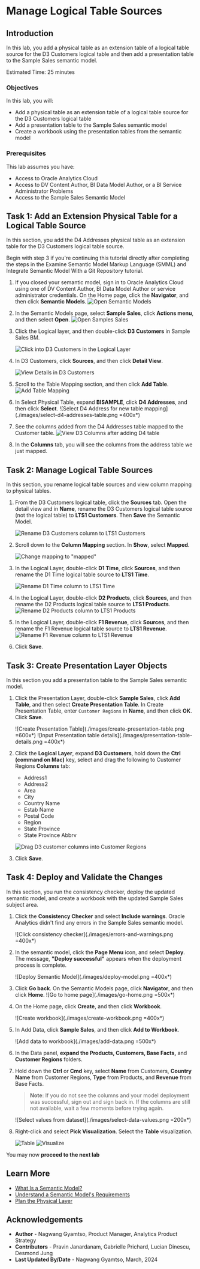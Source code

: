 # Manage Logical Table Sources

## Introduction

In this lab, you add a physical table as an extension table of a logical table source for the D3 Customers logical table and then add a presentation table to the Sample Sales semantic model.


Estimated Time: 25 minutes

### Objectives

In this lab, you will:
* Add a physical table as an extension table of a logical table source for the D3 Customers logical table
* Add a presentation table to the Sample Sales semantic model
* Create a workbook using the presentation tables from the semantic model

### Prerequisites

This lab assumes you have:
* Access to Oracle Analytics Cloud
* Access to DV Content Author, BI Data Model Author, or a BI Service Administrator Problems
* Access to the Sample Sales Semantic Model


## Task 1: Add an Extension Physical Table for a Logical Table Source

In this section, you add the D4 Addresses physical table as an extension table for the D3 Customers logical table source.

Begin with step 3 if you're continuing this tutorial directly after completing the steps in the Examine Semantic Model Markup Language (SMML) and Integrate Semantic Model With a Git Repository tutorial.

1. If you closed your semantic model, sign in to Oracle Analytics Cloud using one of DV Content Author, BI Data Model Author or service administrator credentials. On the Home page, click the **Navigator**, and then click **Semantic Models**.
	![Open Semantic Models](./images/semantic-models.png)

2. In the Semantic Models page, select **Sample Sales**, click **Actions menu**, and then select **Open**.
	![Open Samples Sales](./images/open-sample-sales.png)

3. Click the Logical layer, and then double-click **D3 Customers** in Sample Sales BM.

	![Click into D3 Customers in the Logical Layer](./images/d3-customers.png)

4. In D3 Customers, click **Sources**, and then click **Detail View**.

	![View Details in D3 Customers](./images/sources-detail-view.png)

5. Scroll to the Table Mapping section, and then click **Add Table**.
	![Add Table Mapping](./images/create-table-mapping.png)

6. In Select Physical Table, expand **BISAMPLE**, click **D4 Addresses**, and then click **Select**.
	![Select D4 Address for new table mapping](./images/select-d4-addresses-table.png =400x*)

7. See the columns added from the D4 Addresses table mapped to the Customer table.
	![View D3 Columns after adding D4 table](./images/view-d3-columns.png)

8. In the **Columns** tab, you will see the columns from the address table we just mapped.

## Task 2: Manage Logical Table Sources

In this section, you rename logical table sources and view column mapping to physical tables.

1. From the D3 Customers logical table, click the **Sources** tab. Open the detail view and in **Name**, rename the D3 Customers logical table source (not the logical table) to **LTS1 Customers**. Then **Save** the Semantic Model.

	![Rename D3 Customers column to LTS1 Customers](./images/rename-d3-customers.png)

2. Scroll down to the **Column Mapping** section. In **Show**, select **Mapped**.

	![Change mapping to "mapped"](images/column-mapping-mapped.png)

5. In the Logical Layer, double-click **D1 Time**, click **Sources**, and then rename the D1 Time logical table source to **LTS1 Time**.

	![Rename D1 Time column to LTS1 Time](./images/d1-time-lts1-time.png)

6. In the Logical Layer, double-click **D2 Products**, click **Sources**, and then rename the D2 Products logical table source to **LTS1 Products**.
	![Rename D2 Products column to LTS1 Products](./images/d2-products-lts1-products.png)

7. In the Logical Layer, double-click **F1 Revenue**, click **Sources**, and then rename the F1 Revenue logical table source to **LTS1 Revenue**.
	![Rename F1 Revenue column to LTS1 Revenue](./images/f1-revenue-lts1-revenue.png)

8. Click **Save**.

## Task 3: Create Presentation Layer Objects

In this section you add a presentation table to the Sample Sales semantic model.

1. Click the Presentation Layer, double-click **Sample Sales**, click **Add Table**, and then select **Create Presentation Table**. In Create Presentation Table, enter <code>Customer Regions</code> in **Name**, and then click **OK**. Click **Save**.

	![Create Presentation Table](./images/create-presentation-table.png =600x*)
	![Input Presentation table details](./images/presentation-table-details.png =400x*)

2. Click the **Logical Layer**, expand **D3 Customers**, hold down the **Ctrl (command on Mac)** key, select and drag the following to Customer Regions **Columns** tab:
	* Address1
	* Address2
	* Area
	* City
	* Country Name
	* Estab Name
	* Postal Code
	* Region
	* State Province
	* State Province Abbrv

	![Drag D3 customer columns into Customer Regions](./images/customer-region-columns.png)

3. Click **Save**.

## Task 4: Deploy and Validate the Changes

In this section, you run the consistency checker, deploy the updated semantic model, and create a workbook with the updated Sample Sales subject area.

1. Click the **Consistency Checker** and select **Include warnings**.
	Oracle Analytics didn't find any errors in the Sample Sales semantic model.

	![Click consistency checker](./images/errors-and-warnings.png =400x*)

2. In the semantic model, click the **Page Menu** icon, and select **Deploy**. The message, **"Deploy successful"** appears when the deployment process is complete.

	![Deploy Semantic Model](./images/deploy-model.png =400x*)

3. Click **Go back**. On the Semantic Models page, click **Navigator**, and then click **Home**.
	![Go to home page](./images/go-home.png =500x*)

4. On the Home page, click **Create**, and then click **Workbook**.

	![Create workbook](./images/create-workbook.png =400x*)

5. In Add Data, click **Sample Sales**, and then click **Add to Workbook**.

	![Add data to workbook](./images/add-data.png =500x*)

6. In the Data panel, **expand the Products, Customers, Base Facts,** and **Customer Regions** folders.

7. Hold down the **Ctrl** or **Cmd** key, select **Name** from Customers, **Country Name** from Customer Regions, **Type** from Products, and **Revenue** from Base Facts.
	>**Note**: If you do not see the columns and your model deployment was successful, sign out and sign back in. If the columns are still not available, wait a few moments before trying again.

	![Select values from dataset](./images/select-data-values.png =200x*)

8. Right-click and select **Pick Visualization**. Select the **Table** visualization.

	![Table](./images/table-viz.png)
	![Visualize](./images/drag-to-canvas.png)



You may now **proceed to the next lab**

## Learn More
* [What Is a Semantic Model?](https://docs.oracle.com/en/cloud/paas/analytics-cloud/acmdg/what-is-semantic-model.html)
* [Understand a Semantic Model's Requirements](https://docs.oracle.com/en/cloud/paas/analytics-cloud/acmdg/understand-semantic-models-requirements.html)
* [Plan the Physical Layer](https://docs.oracle.com/en/cloud/paas/analytics-cloud/acmdg/plan-physical-layer.html#GUID-D7D6E064-F9C8-4B8B-A02F-B9E0358063F1)

## Acknowledgements
* **Author** - Nagwang Gyamtso, Product Manager, Analytics Product Strategy
* **Contributors** - Pravin Janardanam, Gabrielle Prichard, Lucian Dinescu, Desmond Jung
* **Last Updated By/Date** - Nagwang Gyamtso, March, 2024
